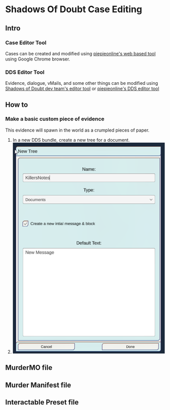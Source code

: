 # Shadows Of Doubt Case Editing
## Intro
### Case Editor Tool
Cases can be created and modified using [piepieonline's web based tool](https://www.piepieonline.com/ShadowsOfDoubt-CaseEditor/) using Google Chrome browser.
### DDS Editor Tool
Evidence, dialogue, vMails, and some other things can be modified using [Shadows of Doubt dev team's editor tool](https://colepowered.itch.io/shadows-of-doubt-dialog-editor) or [piepieonline's DDS editor tool](https://www.piepieonline.com/ShadowsOfDoubt-DDSViewer/)
## How to
### Make a basic custom piece of evidence 
This evidence will spawn in the world as a crumpled pieces of paper. 
1. In a new DDS bundle, create a new tree for a document. 
2. ![](/assets/image/Shadows_of_Doubt_DDS_Editor_newtree.png)
## MurderMO file
## Murder Manifest file
## Interactable Preset file
